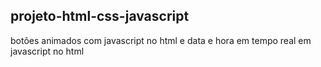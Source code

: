 ## projeto-html-css-javascript
botões animados com javascript no html
e data e hora em tempo real em javascript no html
